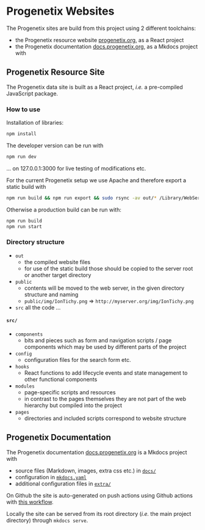 # Progenetix Websites

The Progenetix sites are build from this project using 2 different toolchains:

* the Progenetix resource website [progenetix.org](http://progenetix.org), as a
React project
* the Progenetix documentation [docs.progenetix.org](http://doc.sprogenetix.org),
as a Mkdocs project with

## Progenetix Resource Site

The Progenetix data site is built as a React project, _i.e._ a pre-compiled 
JavaScript package.

### How to use 

Installation of libraries:

```bash
npm install
```

The developer version can be run with

```bash
npm run dev
```

... on 127.0.0.1:3000 for live testing of modifications etc.

For the current Progenetix setup we use Apache and therefore export a static
build with

```bash
npm run build && npm run export && sudo rsync -av out/* /Library/WebServer/Documents/Sites/progenetix
```

Otherwise a production build can be run with:

```bash
npm run build
npm run start
```

### Directory structure

* `out`
    - the compiled website files
    - for use of the static build those should be copied to the server root or another target directory 
* `public`
    - contents will be moved to the web server, in the given directory structure and naming
    - `public/img/IonTichy.png` => `http://myserver.org/img/IonTichy.png`
* `src` all the code ...

#### `src/`

* `components`
    - bits and pieces such as form and navigation scripts / page components which may be used by different parts of the project
* `config`
    - configuration files for the search form etc.
* `hooks`
    - React functions to add lifecycle events and state management to other functional components
* `modules`
    - page-specific scripts and resources
    - in contrast to the pages themselves they are not part of the web hierarchy but compiled into the project
* `pages`
    - directories and included scripts correspond to website structure


## Progenetix Documentation

The Progenetix documentation [docs.progenetix.org](http://doc.sprogenetix.org)
is a Mkdocs project with

* source files (Markdown, images, extra css etc.) in [`docs/`](https://github.com/progenetix/progenetix-web/tree/main/docs/)
* configuration in [`mkdocs.yaml`](https://github.com/progenetix/progenetix-web/tree/main/mkdocs.yaml)
* additional configuration files in [`extra/`](https://github.com/progenetix/progenetix-web/tree/main/extra/)

On Github the site is auto-generated on push actions using Github actions with
[this workflow](https://github.com/progenetix/progenetix-web/blob/main/.github/workflows/mk-progenetix-docs.yaml).

Locally the site can be served from its root directory (_i.e._ the main project
directory) through `mkdocs serve`.
